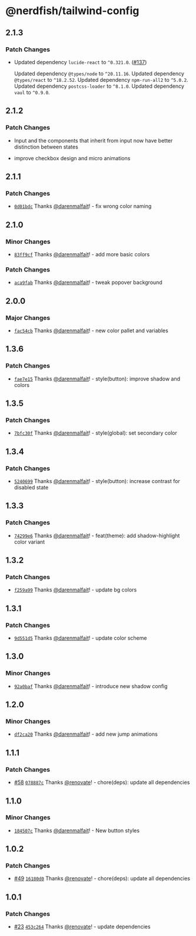 # @nerdfish/tailwind-config

## 2.1.3

### Patch Changes

- Updated dependency `lucide-react` to `^0.321.0`. ([#137](https://github.com/darenmalfait/nerdfishui/pull/137))

  Updated dependency `@types/node` to `^20.11.16`.
  Updated dependency `@types/react` to `^18.2.52`.
  Updated dependency `npm-run-all2` to `^5.0.2`.
  Updated dependency `postcss-loader` to `^8.1.0`.
  Updated dependency `vaul` to `^0.9.0`.

## 2.1.2

### Patch Changes

- Input and the components that inherit from input now have better distinction between states

- improve checkbox design and micro animations

## 2.1.1

### Patch Changes

- [`0d01bdc`](https://github.com/darenmalfait/nerdfishui/commit/0d01bdcfc5bc685c0d24f4415fd9ecbe652f5fc2) Thanks [@darenmalfait](https://github.com/darenmalfait)! - fix wrong color naming

## 2.1.0

### Minor Changes

- [`83ff9cf`](https://github.com/darenmalfait/nerdfishui/commit/83ff9cf2e6a65a5adac46db42b17291f824b956b) Thanks [@darenmalfait](https://github.com/darenmalfait)! - add more basic colors

### Patch Changes

- [`aca9fab`](https://github.com/darenmalfait/nerdfishui/commit/aca9fab76ae1466abd689cd9f0b2c5d5fd1231ad) Thanks [@darenmalfait](https://github.com/darenmalfait)! - tweak popover background

## 2.0.0

### Major Changes

- [`fac54cb`](https://github.com/darenmalfait/nerdfishui/commit/fac54cbeab240248325c6046d74cf8be5c314df9) Thanks [@darenmalfait](https://github.com/darenmalfait)! - new color pallet and variables

## 1.3.6

### Patch Changes

- [`fae7e15`](https://github.com/darenmalfait/nerdfishui/commit/fae7e15fcced17ea5cf8394ca58e71e870cdfb00) Thanks [@darenmalfait](https://github.com/darenmalfait)! - style(button): improve shadow and colors

## 1.3.5

### Patch Changes

- [`7bfc30f`](https://github.com/darenmalfait/nerdfishui/commit/7bfc30f3d3695aab91674a2ed48fb2944a5d59f2) Thanks [@darenmalfait](https://github.com/darenmalfait)! - style(global): set secondary color

## 1.3.4

### Patch Changes

- [`5240699`](https://github.com/darenmalfait/nerdfishui/commit/5240699eacf066f21ff235e26400e0f6ac84bd95) Thanks [@darenmalfait](https://github.com/darenmalfait)! - style(button): increase contrast for disabled state

## 1.3.3

### Patch Changes

- [`74299e6`](https://github.com/darenmalfait/nerdfishui/commit/74299e6ceffd14501671527d5db9cdcc1d64770c) Thanks [@darenmalfait](https://github.com/darenmalfait)! - feat(theme): add shadow-highlight color variant

## 1.3.2

### Patch Changes

- [`f259a99`](https://github.com/darenmalfait/nerdfishui/commit/f259a99f27a08215db6d35033288f5654a422aac) Thanks [@darenmalfait](https://github.com/darenmalfait)! - update bg colors

## 1.3.1

### Patch Changes

- [`9d551d5`](https://github.com/darenmalfait/nerdfishui/commit/9d551d5742be7e41660a84b0b5b903212486d0d8) Thanks [@darenmalfait](https://github.com/darenmalfait)! - update color scheme

## 1.3.0

### Minor Changes

- [`92a0baf`](https://github.com/darenmalfait/nerdfishui/commit/92a0bafc32398b1ec55e445486e5bd8aa5695d4e) Thanks [@darenmalfait](https://github.com/darenmalfait)! - introduce new shadow config

## 1.2.0

### Minor Changes

- [`df2ca20`](https://github.com/darenmalfait/nerdfishui/commit/df2ca2077b8045ffd26563874a277b9721f07303) Thanks [@darenmalfait](https://github.com/darenmalfait)! - add new jump animations

## 1.1.1

### Patch Changes

- [#58](https://github.com/darenmalfait/nerdfishui/pull/58) [`078887c`](https://github.com/darenmalfait/nerdfishui/commit/078887cb73592e2c77fc2040c3cf58720185c29a) Thanks [@renovate](https://github.com/apps/renovate)! - chore(deps): update all dependencies

## 1.1.0

### Minor Changes

- [`184507c`](https://github.com/darenmalfait/nerdfishui/commit/184507cc7a2ea17aa94735a3924bfa10b50fde55) Thanks [@darenmalfait](https://github.com/darenmalfait)! - New button styles

## 1.0.2

### Patch Changes

- [#49](https://github.com/darenmalfait/nerdfishui/pull/49) [`16180d0`](https://github.com/darenmalfait/nerdfishui/commit/16180d0501bd2b716fb23fc23d018fae2afe7c11) Thanks [@renovate](https://github.com/apps/renovate)! - chore(deps): update all dependencies

## 1.0.1

### Patch Changes

- [#23](https://github.com/darenmalfait/nerdfishui/pull/23) [`453c264`](https://github.com/darenmalfait/nerdfishui/commit/453c2640aa6b6450368bc44d3658c1a197be2937) Thanks [@renovate](https://github.com/apps/renovate)! - update dependencies
